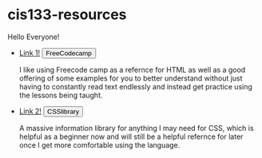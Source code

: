 # cis133-resources 
<html>
    <body>
        <p>Hello Everyone!</p>
        <ul>
<li><a href="https://www.freecodecamp.org/news/html-crash-course/">Link 1!</a>
        <button>FreeCodecamp</button>
<p>I like using Freecode camp as a refernce for HTML as well as a good offering of some examples for you to better understand without just having to constantly read text endlessly and instead get practice using the lessons being taught.</p></li>
<li><a href="https://www.cssportal.com/css-resources.php/">Link 2!</a>
        <button>CSSlibrary</button>
<p>A massive information library for anything I may need for CSS, which is helpful as a beginner now and will still be a helpful refernce for later once I get more comfortable using the language.</p></li>
        </ul>
    </body>
</html>